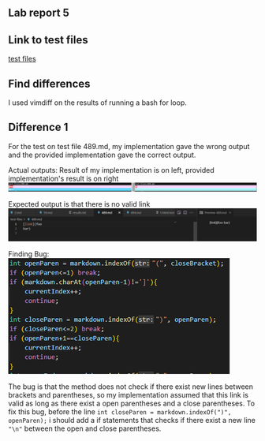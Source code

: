 ## Lab report 5
## Link to test files
[test files](https://github.com/nidhidhamnani/markdown-parser/tree/main/test-files)

## Find differences
I used vimdiff on the results of running a bash for loop.

## Difference 1
For the test on test file 489.md, my implementation gave the wrong output and the provided implementation gave the correct output.

Actual outputs: Result of my implementation is on left, provided implementation's result is on right
![diff1result](diff1result.png)

Expected output is that there is no valid link
![diff1expected](diff1expected.png)

Finding Bug:
![diff1code](diff1code.png)

The bug is that the method does not check if there exist new lines between brackets and parentheses, so my implementation assumed that this link is valid as long as there exist a open parentheses and a close parentheses.
To fix this bug, before the line ```int closeParen = markdown.indexOf(")", openParen);``` i should add a if statements that checks if there exist a new line ```"\n"``` between the open and close parentheses.

